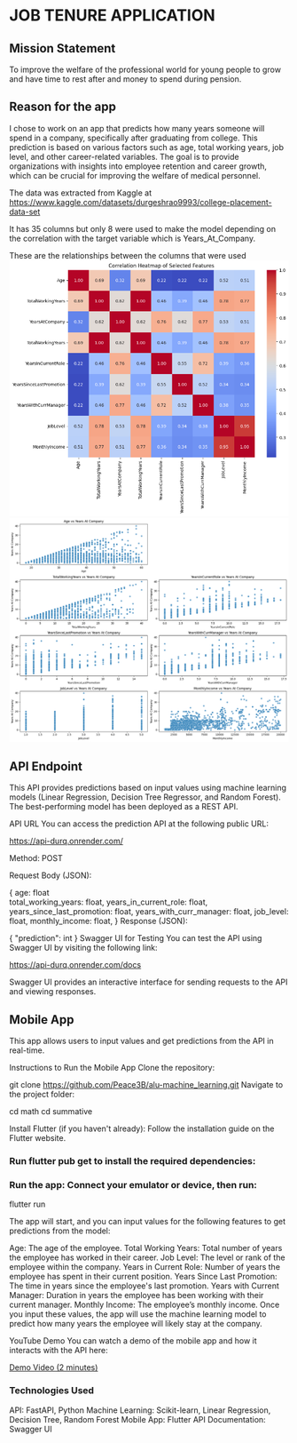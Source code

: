 JOB TENURE APPLICATION
======================

Mission Statement
-----------------
To improve the welfare of the professional world for young people to grow and have time to rest after and money to spend during pension.

Reason for the app
------------------

I chose to work on an app that predicts how many years someone will spend in a company, specifically after graduating from college. This prediction is based on various factors such as age, total working years, job level, and other career-related variables. The goal is to provide organizations with insights into employee retention and career growth, which can be crucial for improving the welfare of medical personnel. 

The data was extracted from Kaggle at https://www.kaggle.com/datasets/durgeshrao9993/college-placement-data-set

It has 35 columns but only 8 were used to make the model depending on the correlation with the target variable which is Years_At_Company.

These are the relationships between the columns that were used
![correlationheatmap](image-1.png)
![Visualization distribution](download%20(2).png)

API Endpoint
------------

This API provides predictions based on input values using machine learning models (Linear Regression, Decision Tree Regressor, and Random Forest). The best-performing model has been deployed as a REST API.

API URL
You can access the prediction API at the following public URL:

https://api-durq.onrender.com/

Method: POST

Request Body (JSON):


{
    age: float  
    total_working_years: float,
    years_in_current_role: float,
    years_since_last_promotion: float,
    years_with_curr_manager: float,
    job_level: float,
    monthly_income: float,
}
Response (JSON):


{
  "prediction": int
}
Swagger UI for Testing
You can test the API using Swagger UI by visiting the following link:

https://api-durq.onrender.com/docs

Swagger UI provides an interactive interface for sending requests to the API and viewing responses.

Mobile App
-----------

This app allows users to input values and get predictions from the API in real-time.

Instructions to Run the Mobile App
Clone the repository:


 
git clone https://github.com/Peace3B/alu-machine_learning.git
Navigate to the project folder:


 
cd math 
cd summative

Install Flutter (if you haven't already): Follow the installation guide on the Flutter website.

### Run flutter pub get to install the required dependencies:


### Run the app: Connect your emulator or device, then run:

flutter run

The app will start, and you can input values for the following features to get predictions from the model:

Age: The age of the employee.
Total Working Years: Total number of years the employee has worked in their career.
Job Level: The level or rank of the employee within the company.
Years in Current Role: Number of years the employee has spent in their current position.
Years Since Last Promotion: The time in years since the employee's last promotion.
Years with Current Manager: Duration in years the employee has been working with their current manager.
Monthly Income: The employee’s monthly income.
Once you input these values, the app will use the machine learning model to predict how many years the employee will likely stay at the company.

YouTube Demo
You can watch a demo of the mobile app and how it interacts with the API here:

[Demo Video (2 minutes)](https://drive.google.com/file/d/1EvXOjwYqWGygexRpijTr3BMNkT1kMEq7/view?usp=sharing)

### Technologies Used
API: FastAPI, Python
Machine Learning: Scikit-learn, Linear Regression, Decision Tree, Random Forest
Mobile App: Flutter
API Documentation: Swagger UI